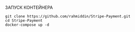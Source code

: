 ЗАПУСК КОНТЕЙНЕРА

```
git clone https://github.com/rahmiddin/Stripe-Payment.git
cd Stripe-Payment
docker-compose up -d
```
